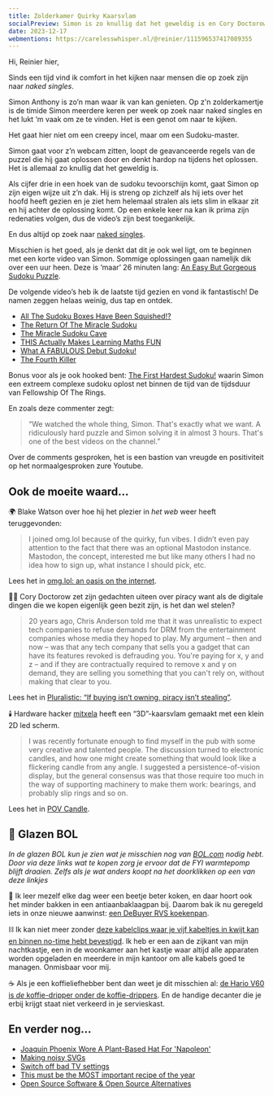 ```yaml
---
title: Zolderkamer Quirky Kaarsvlam
socialPreview: Simon is zo knullig dat het geweldig is en Cory Doctorow zet zijn gedachten uiteen over piracy
date: 2023-12-17
webmentions: https://carelesswhisper.nl/@reinier/111596537417089355
---
```


Hi, Reinier hier,

Sinds een tijd vind ik comfort in het kijken naar mensen die op zoek zijn naar _naked singles_.

Simon Anthony is zo’n man waar ik van kan genieten. Op z'n zolderkamertje is de timide Simon meerdere keren per week op zoek naar naked singles en het lukt ‘m vaak om ze te vinden. Het is een genot om naar te kijken. 

Het gaat hier niet om een creepy incel, maar om een Sudoku-master. 

Simon gaat voor z’n webcam zitten, loopt de geavanceerde regels van de puzzel die hij gaat oplossen door en denkt hardop na tijdens het oplossen. Het is allemaal zo knullig dat het geweldig is.

Als cijfer drie in een hoek van de sudoku tevoorschijn komt, gaat Simon op zijn eigen wijze uit z’n dak. Hij is streng op zichzelf als hij iets over het hoofd heeft gezien en je ziet hem helemaal stralen als iets slim in elkaar zit en hij achter de oplossing komt. Op een enkele keer na kan ik prima zijn redenaties volgen, dus de video’s zijn best toegankelijk.

En dus altijd op zoek naar [naked singles](https://www.sudoku9x9.com/techniques/nakedsingle/). 

Misschien is het goed, als je denkt dat dit je ook wel ligt, om te beginnen met een korte video van Simon. Sommige oplossingen gaan namelijk dik over een uur heen. Deze is ‘maar’ 26 minuten lang: [An Easy But Gorgeous Sudoku Puzzle](https://www.youtube.com/watch?v=ZQQVOn0_w18).

De volgende video’s heb ik de laatste tijd gezien en vond ik fantastisch! De namen zeggen helaas weinig, dus tap en ontdek.

- [All The Sudoku Boxes Have Been Squished!?](https://www.youtube.com/watch?v=F-cprDzGFX0)
- [The Return Of The Miracle Sudoku](https://www.youtube.com/watch?v=bEutmml7M3U)
- [The Miracle Sudoku Cave](https://www.youtube.com/watch?v=M75PT5HQL8k)
- [THIS Actually Makes Learning Maths FUN](https://www.youtube.com/watch?v=5-nNbnncbsA)
- [What A FABULOUS Debut Sudoku!](https://www.youtube.com/watch?v=EwD7JFa4JFo)
- [The Fourth Killer](https://www.youtube.com/watch?v=D_PsLF5ohEk)

Bonus voor als je ook hooked bent: [The First Hardest Sudoku!](https://www.youtube.com/watch?v=KJZlrqKGMb8&t=20s) waarin Simon een extreem complexe sudoku oplost net binnen de tijd van de tijdsduur van Fellowship Of The Rings.

En zoals deze commenter zegt:

> “We watched the whole thing, Simon. That's exactly what we want. A ridiculously hard puzzle and Simon solving it in almost 3 hours. That's one of the best videos on the channel.”

Over de comments gesproken, het is een bastion van vreugde en positiviteit op het normaalgesproken zure Youtube. 

## Ook de moeite waard…

🌍 Blake Watson over hoe hij het plezier in _het web_ weer heeft teruggevonden:

> I joined omg.lol because of the quirky, fun vibes. I didn’t even pay attention to the fact that there was an optional Mastodon instance. Mastodon, the concept, interested me but like many others I had no idea how to sign up, what instance I should pick, etc.

Lees het in [omg.lol: an oasis on the internet](https://blakewatson.com/journal/omg-lol-an-oasis-on-the-internet/).

🏴‍☠️ Cory Doctorow zet zijn gedachten uiteen over piracy want als de digitale dingen die we kopen eigenlijk geen bezit zijn, is het dan wel stelen?

> 20 years ago, Chris Anderson told me that it was unrealistic to expect tech companies to refuse demands for DRM from the entertainment companies whose media they hoped to play. My argument – then and now – was that any tech company that sells you a gadget that can have its features revoked is defrauding you. You're paying for x, y and z – and if they are contractually required to remove x and y on demand, they are selling you something that you can't rely on, without making that clear to you.

Lees het in [Pluralistic: “If buying isn’t owning, piracy isn’t stealing”](https://pluralistic.net/2023/12/08/playstationed/#tyler-james-hill).

🕯️ Hardware hacker [mitxela](https://github.com/mitxela) heeft een “3D”-kaarsvlam gemaakt met een klein 2D led scherm.

> I was recently fortunate enough to find myself in the pub with some very creative and talented people. The discussion turned to electronic candles, and how one might create something that would look like a flickering candle from any angle. I suggested a persistence-of-vision display, but the general consensus was that those require too much in the way of supporting machinery to make them work: bearings, and probably slip rings and so on.

Lees het in [POV Candle](https://mitxela.com/projects/candle).

## 🔮 Glazen BOL

*In de glazen BOL kun je zien wat je misschien nog van [BOL.com](https://partner.bol.com/click/click?p=2&t=url&s=1066120&f=TXL&url=https%3A%2F%2Fwww.bol.com%2Fnl%2F&name=BOL%20homepage) nodig hebt. Door via deze links wat te kopen zorg je ervoor dat de FYI warmtepomp blijft draaien. Zelfs als je wat anders koopt na het doorklikken op een van deze linkjes*

🍳 Ik leer mezelf elke dag weer een beetje beter koken, en daar hoort ook het minder bakken in een antiaanbaklaagpan bij. Daarom bak ik nu geregeld iets in onze nieuwe aanwinst: [een DeBuyer RVS koekenpan](https://partner.bol.com/click/click?p=2&t=url&s=1066120&f=TXL&url=https%3A%2F%2Fwww.bol.com%2Fnl%2Fnl%2Fp%2Fde-buyer-prim-appety-koekenpan-o-24cm-rvs%2F9200000132349211%2F&name=De%20Buyer%20Koekenpan).

⛓️ Ik kan niet meer zonder [deze kabelclips waar je vijf kabeltjes in kwijt kan en binnen no-time hebt bevestigd](https://partner.bol.com/click/click?p=2&t=url&s=1066120&f=TXL&url=https%3A%2F%2Fwww.bol.com%2Fnl%2Fnl%2Fp%2Fmerkloos-2x-kabel-organiser-zwart-2x-kabel-clips-voor-5-kabels-zelfklevende-kabelclips-kabelklem-kabelhouder-kabelgoot-houder-kabel-management%2F9300000007725661%2F&name=Merkloos%202x%20Kabel%20Organiser). Ik heb er een aan de zijkant van mijn nachtkastje, een in de woonkamer aan het kastje waar altijd alle apparaten worden opgeladen en meerdere in mijn kantoor om alle kabels goed te managen. Onmisbaar voor mij.

☕️ Als je een koffieliefhebber bent dan weet je dit misschien al: [de Hario V60 is *de* koffie-dripper onder de koffie-drippers](https://partner.bol.com/click/click?p=2&t=url&s=1066120&f=TXL&url=https%3A%2F%2Fwww.bol.com%2Fnl%2Fp%2Fhario-v60-drip-decanter-02%2F9200000040262918%2F&name=Hario%20V60%20Drip%20Decanter%2002). En de handige decanter die je erbij krijgt staat niet verkeerd in je servieskast.

## En verder nog…

- [Joaquin Phoenix Wore A Plant-Based Hat For 'Napoleon'](https://plantbasednews.org/culture/film/joaquin-phoenix-plant-based-hat-napoleon/)
- [Making noisy SVGs](https://daniel.do/article/making-noisy-svgs/)
- [Switch off bad TV settings](https://practicalbetterments.com/switch-off-bad-tv-settings/)
- [This must be the MOST important recipe of the year](https://www.youtube.com/watch?v=rBOlh2PeynI)
- [Open Source Software & Open Source Alternatives](https://osssoftware.org/)
